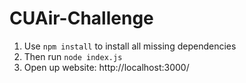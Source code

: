 # CUAir-Challenge
1. Use `npm install` to install all missing dependencies
2. Then run `node index.js`
3. Open up website: http://localhost:3000/
